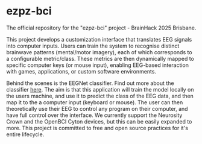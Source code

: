 # ezpz-bci
The official repository for the "ezpz-bci" project - BrainHack 2025 Brisbane. 


This project develops a customization interface that translates EEG signals into computer inputs. Users can train the system to recognise distinct brainwave patterns (mental/motor imagery), each of which corresponds to a configurable metric/class. These metrics are then dynamically mapped to specific computer keys (or mouse input), enabling EEG-based interaction with games, applications, or custom software environments.

Behind the scenes is the EEGNet classifier. Find out more about the classifier [here](https://github.com/Dooganar/bioe6100-MI-EEG-classification). The aim is that this application will train the model locally on the users machine, and use it to predict the class of the EEG data, and then map it to the a computer input (keyboard or mouse). The user can then theoretically use their EEG to control any program on their computer, and have full control over the interface. We currently support the Neurosity Crown and the OpenBCI Cyton devices, but this can be easily expanded to more. This project is committed to free and open source practices for it's entire lifecycle.
